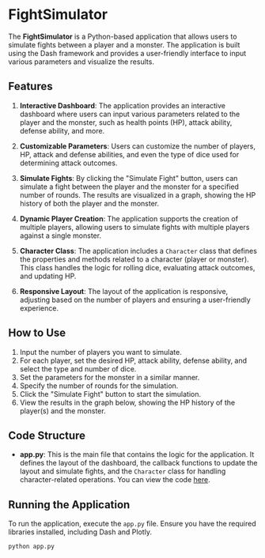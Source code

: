 # FightSimulator

The **FightSimulator** is a Python-based application that allows users to simulate fights between a player and a monster. The application is built using the Dash framework and provides a user-friendly interface to input various parameters and visualize the results.

## Features

1. **Interactive Dashboard**: The application provides an interactive dashboard where users can input various parameters related to the player and the monster, such as health points (HP), attack ability, defense ability, and more.

2. **Customizable Parameters**: Users can customize the number of players, HP, attack and defense abilities, and even the type of dice used for determining attack outcomes.

3. **Simulate Fights**: By clicking the "Simulate Fight" button, users can simulate a fight between the player and the monster for a specified number of rounds. The results are visualized in a graph, showing the HP history of both the player and the monster.

4. **Dynamic Player Creation**: The application supports the creation of multiple players, allowing users to simulate fights with multiple players against a single monster.

5. **Character Class**: The application includes a `Character` class that defines the properties and methods related to a character (player or monster). This class handles the logic for rolling dice, evaluating attack outcomes, and updating HP.

6. **Responsive Layout**: The layout of the application is responsive, adjusting based on the number of players and ensuring a user-friendly experience.

## How to Use

1. Input the number of players you want to simulate.
2. For each player, set the desired HP, attack ability, defense ability, and select the type and number of dice.
3. Set the parameters for the monster in a similar manner.
4. Specify the number of rounds for the simulation.
5. Click the "Simulate Fight" button to start the simulation.
6. View the results in the graph below, showing the HP history of the player(s) and the monster.

## Code Structure

- **app.py**: This is the main file that contains the logic for the application. It defines the layout of the dashboard, the callback functions to update the layout and simulate fights, and the `Character` class for handling character-related operations. You can view the code [here](https://github.com/SimonBon/FightSimulator/blob/main/app.py).

## Running the Application

To run the application, execute the `app.py` file. Ensure you have the required libraries installed, including Dash and Plotly.

```bash
python app.py
